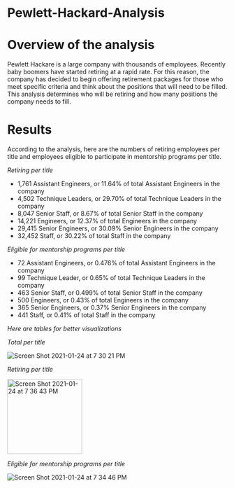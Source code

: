 # Pewlett-Hackard-Analysis
# Overview of the analysis

  Pewlett Hackare is a large company with thousands of employees. Recently baby boomers have started retiring at a rapid rate. For this reason, the company has decided to begin offering retirement packages for those who meet specific criteria and think about the positions that will need to be filled. This analysis determines who will be retiring and how many positions the company needs to fill. 

# Results
According to the analysis, here are the numbers of retiring employees per title and employees eligible to participate in mentorship programs per title.

_Retiring per title_

  * 1,761 Assistant Engineers, or 11.64% of total Assistant Engineers in the company   
  * 4,502 Technique Leaders, or 29.70% of total Technique Leaders in the company 
  * 8,047 Senior Staff, or 8.67% of total Senior Staff in the company  
  * 14,221 Engineers, or 12.37% of total Engineers in the company 
  * 29,415 Senior Engineers, or 30.09% Senior Engineers  in the company 
  * 32,452 Staff, or 30.22% of total Staff in the company 

_Eligible for mentorship programs per title_

  * 72  Assistant Engineers, or 0.476%  of total Assistant Engineers in the company   
  * 99 Technique Leader, or 0.65% of total Technique Leaders in the company  
  * 463 Senior Staff, or 0.499% of total Senior Staff in the company 
  * 500 Engineers, or 0.43% of total Engineers in the company 
  * 365 Senior Engineers, or 0.37% Senior Engineers  in the company 
  * 441 Staff, or 0.41% of total Staff in the company 
  
  _Here are tables for better visualizations_
  
   _Total per title_ 
  
  ![Screen Shot 2021-01-24 at 7 30 21 PM](https://user-images.githubusercontent.com/74740339/105648664-a4de8680-5e7a-11eb-9177-1a0ae331512b.png)
  
   _Retiring per title_
   
  <img width="171" alt="Screen Shot 2021-01-24 at 7 36 43 PM" src="https://user-images.githubusercontent.com/74740339/105648826-89c04680-5e7b-11eb-958f-6e11335fa905.png">
  
  _Eligible for mentorship programs per title_
  
  ![Screen Shot 2021-01-24 at 7 34 46 PM](https://user-images.githubusercontent.com/74740339/105648775-406ff700-5e7b-11eb-9b77-5cfc687e79c5.png)


